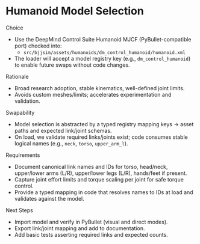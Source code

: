 # Humanoid Model Selection

Choice

- Use the DeepMind Control Suite Humanoid MJCF (PyBullet-compatible port) checked into:
  - `src/bjjsim/assets/humanoids/dm_control_humanoid/humanoid.xml`
- The loader will accept a model registry key (e.g., `dm_control_humanoid`) to enable future swaps without code changes.

Rationale

- Broad research adoption, stable kinematics, well-defined joint limits.
- Avoids custom meshes/limits; accelerates experimentation and validation.

Swapability

- Model selection is abstracted by a typed registry mapping keys → asset paths and expected link/joint schemas.
- On load, we validate required links/joints exist; code consumes stable logical names (e.g., `neck`, `torso`, `upper_arm_l`).

Requirements

- Document canonical link names and IDs for torso, head/neck, upper/lower arms (L/R), upper/lower legs (L/R), hands/feet if present.
- Capture joint effort limits and torque scaling per joint for safe torque control.
- Provide a typed mapping in code that resolves names to IDs at load and validates against the model.

Next Steps

- Import model and verify in PyBullet (visual and direct modes).
- Export link/joint mapping and add to documentation.
- Add basic tests asserting required links and expected counts.
